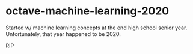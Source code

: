 # octave-machine-learning-2020
Started w/ machine learning concepts at the end high school senior year. 
Unfortunately, that year happened to be 2020. 

RIP
